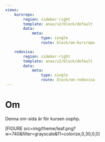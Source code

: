 ```yaml
---
views:
    kursrepo:
        region: sidebar-right
        template: anax/v2/block/default
        data:
            meta: 
                type: single
                route: block/om-kursrepo

    redovisa:
        region: sidebar-right
        template: anax/v2/block/default
        data:
            meta: 
                type: single
                route: block/om-redovisa
---
```

Om
=========================

Denna om-sida är för kursen oophp.



[FIGURE src=img/theme/leaf.png?w=740&filter=grayscale&f1=colorize,0,30,0,0]
